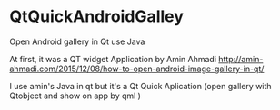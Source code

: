 # QtQuickAndroidGalley
Open Android gallery in Qt use Java


At first, it was a QT widget Application by Amin Ahmadi
http://amin-ahmadi.com/2015/12/08/how-to-open-android-image-gallery-in-qt/

I use amin's Java in qt but it's a Qt Quick Aplication
(open gallery with Qtobject and show on app by qml )
